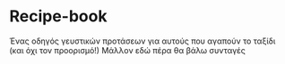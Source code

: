 # Recipe-book
Ένας οδηγός γευστικών προτάσεων για αυτούς που αγαπούν το ταξίδι (και όχι τον προορισμό!)
Μάλλον εδώ πέρα θα βάλω συνταγές

